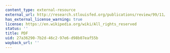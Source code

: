 ```yaml
---
content_type: external-resource
external_url: http://research.stlouisfed.org/publications/review/99/11/9911cn.pdf
has_external_license_warning: true
license: https://en.wikipedia.org/wiki/All_rights_reserved
status: ''
title: PDF
uid: 27a36290-7b2d-46c2-97e6-d98b07eaf55b
wayback_url: ''
---
```

